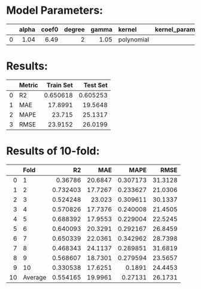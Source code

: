 # Model Parameters: 
|    |   alpha |   coef0 |   degree |   gamma | kernel     | kernel_params   |
|---:|--------:|--------:|---------:|--------:|:-----------|:----------------|
|  0 |    1.04 |    6.49 |        2 |    1.05 | polynomial |                 |

# Results: 
|    | Metric   |   Train Set |   Test Set |
|---:|:---------|------------:|-----------:|
|  0 | R2       |    0.650618 |   0.605253 |
|  1 | MAE      |   17.8991   |  19.5648   |
|  2 | MAPE     |   23.715    |  25.1317   |
|  3 | RMSE     |   23.9152   |  26.0199   |

# Results of 10-fold: 
|    | Fold    |       R2 |     MAE |     MAPE |    RMSE |
|---:|:--------|---------:|--------:|---------:|--------:|
|  0 | 1       | 0.36786  | 20.6847 | 0.307173 | 31.3128 |
|  1 | 2       | 0.732403 | 17.7267 | 0.233627 | 21.0306 |
|  2 | 3       | 0.524248 | 23.023  | 0.309611 | 30.1337 |
|  3 | 4       | 0.570826 | 17.7376 | 0.240008 | 21.4505 |
|  4 | 5       | 0.688392 | 17.9553 | 0.229004 | 22.5245 |
|  5 | 6       | 0.640093 | 20.3291 | 0.292167 | 26.8459 |
|  6 | 7       | 0.650339 | 22.0361 | 0.342962 | 28.7398 |
|  7 | 8       | 0.468343 | 24.1137 | 0.289851 | 31.6819 |
|  8 | 9       | 0.568607 | 18.7301 | 0.279594 | 23.5657 |
|  9 | 10      | 0.330538 | 17.6251 | 0.1891   | 24.4453 |
| 10 | Average | 0.554165 | 19.9961 | 0.27131  | 26.1731 |